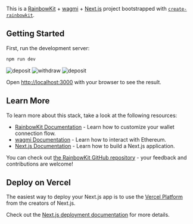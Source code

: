 This is a [RainbowKit](https://rainbowkit.com) + [wagmi](https://wagmi.sh) + [Next.js](https://nextjs.org/) project bootstrapped with [`create-rainbowkit`](https://github.com/rainbow-me/rainbowkit/tree/main/packages/create-rainbowkit).

## Getting Started

First, run the development server:

```bash
npm run dev
```

![deposit](https://github.com/Loris-EPFL/sdai-front/assets/91122257/6ef53a5c-6784-40cc-946b-6c4ac6ab1630)
![withdraw](https://github.com/Loris-EPFL/sdai-front/assets/91122257/27b8d9dd-7aa3-4eb4-82f8-033b811f2df1)
![deposit](https://github.com/Loris-EPFL/sdai-front/assets/91122257/b3734c18-f0cc-410f-9177-6a6b79428d86)


Open [http://localhost:3000](http://localhost:3000) with your browser to see the result.


## Learn More

To learn more about this stack, take a look at the following resources:

- [RainbowKit Documentation](https://rainbowkit.com) - Learn how to customize your wallet connection flow.
- [wagmi Documentation](https://wagmi.sh) - Learn how to interact with Ethereum.
- [Next.js Documentation](https://nextjs.org/docs) - Learn how to build a Next.js application.

You can check out [the RainbowKit GitHub repository](https://github.com/rainbow-me/rainbowkit) - your feedback and contributions are welcome!

## Deploy on Vercel

The easiest way to deploy your Next.js app is to use the [Vercel Platform](https://vercel.com/new?utm_medium=default-template&filter=next.js&utm_source=create-next-app&utm_campaign=create-next-app-readme) from the creators of Next.js.

Check out the [Next.js deployment documentation](https://nextjs.org/docs/deployment) for more details.

